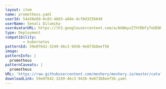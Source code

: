 ```yaml
---
layout: item
name: prometheus.yaml
userId: 54a58e68-8c83-4683-a84e-4cf8d3256649
userName: Senali Dilumika
userAvatarURL: https://lh3.googleusercontent.com/a/AGNmyxZ7hYDbFyTeUENk9J_gYTz9lE2aDWynV1ubCGWhGA=s96-c
type: Deployment
compatibility: 
        - kubernetes
patternId: 59e0f642-3249-46c3-9436-9e873b8eef56
image: 
patternInfo: |
  prometheus
patternCaveats: |
  prometheus
URL: 'https://raw.githubusercontent.com/meshery/meshery.io/master/catalog/59e0f642-3249-46c3-9436-9e873b8eef56.yaml'
downloadLink: 59e0f642-3249-46c3-9436-9e873b8eef56.yaml
---
```


